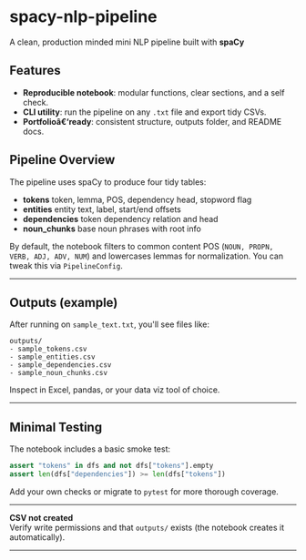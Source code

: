 # spacy-nlp-pipeline

A clean, production minded mini NLP pipeline built with **spaCy**

##  Features
- **Reproducible notebook**: modular functions, clear sections, and a self check.
- **CLI utility**: run the pipeline on any `.txt` file and export tidy CSVs.
- **Portfolioâ€‘ready**: consistent structure, outputs folder, and README docs.

## Pipeline Overview
The pipeline uses spaCy to produce four tidy tables:
- **tokens** token, lemma, POS, dependency head, stopword flag
- **entities** entity text, label, start/end offsets
- **dependencies** token dependency relation and head
- **noun_chunks** base noun phrases with root info

By default, the notebook filters to common content POS (`NOUN, PROPN, VERB, ADJ, ADV, NUM`) and lowercases lemmas for normalization. You can tweak this via `PipelineConfig`.

---

## Outputs (example)
After running on `sample_text.txt`, you'll see files like:

```
outputs/
- sample_tokens.csv
- sample_entities.csv
- sample_dependencies.csv
- sample_noun_chunks.csv
```

Inspect in Excel, pandas, or your data viz tool of choice.

---

##  Minimal Testing
The notebook includes a basic smoke test:
```python
assert "tokens" in dfs and not dfs["tokens"].empty
assert len(dfs["dependencies"]) >= len(dfs["tokens"])
```
Add your own checks or migrate to `pytest` for more thorough coverage.

---

**CSV not created**  
Verify write permissions and that `outputs/` exists (the notebook creates it automatically).

---

